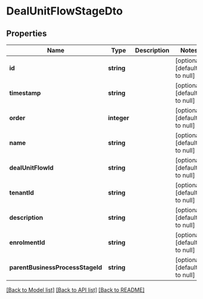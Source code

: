 # DealUnitFlowStageDto

## Properties
Name | Type | Description | Notes
------------ | ------------- | ------------- | -------------
**id** | **string** |  | [optional] [default to null]
**timestamp** | **string** |  | [optional] [default to null]
**order** | **integer** |  | [optional] [default to null]
**name** | **string** |  | [optional] [default to null]
**dealUnitFlowId** | **string** |  | [optional] [default to null]
**tenantId** | **string** |  | [optional] [default to null]
**description** | **string** |  | [optional] [default to null]
**enrolmentId** | **string** |  | [optional] [default to null]
**parentBusinessProcessStageId** | **string** |  | [optional] [default to null]

[[Back to Model list]](../README.md#documentation-for-models) [[Back to API list]](../README.md#documentation-for-api-endpoints) [[Back to README]](../README.md)


